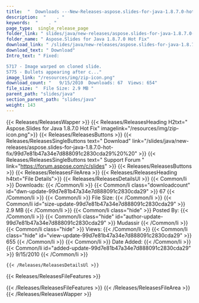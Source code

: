 ```yaml
---
title:  "  Downloads ---New-Releases-aspose.slides-for-java-1.8.7.0-hot-fix . " 
description:  "    . " 
keywords:  "    . " 
page_type:  single_release_page
folder_link: " slides/java/new-releases/aspose.slides-for-java-1.8.7.0-hot-fix/"
folder_name: " Aspose.Slides for Java 1.8.7.0 Hot Fix"
download_link: " /slides/java/new-releases/aspose.slides-for-java-1.8.7.0-hot-fix/99d7e81b47a34e7d888091c2830cda29"
download_text: " Download"
Intro_text: " Fixed:

5717 - Image warped on cloned slide.
5775 - Bullets appearing after c..."
image_link: "/resources/img/zip-icon.png"
download_count: "   9/15/2010  Downloads: 67  Views: 654"
file_size: "  File Size: 2.9 MB "
parent_path: "slides/java"
section_parent_path: "slides/java"
weight: 143 
---
```


{{< Releases/ReleasesWapper >}}
  {{< Releases/ReleasesHeading H2txt=" Aspose.Slides for Java 1.8.7.0 Hot Fix" imagelink="/resources/img/zip-icon.png">}}
  {{< Releases/ReleasesButtons >}}
    {{< Releases/ReleasesSingleButtons text=" Download" link="/slides/java/new-releases/aspose.slides-for-java-1.8.7.0-hot-fix/99d7e81b47a34e7d888091c2830cda29%20%20" >}}
    {{< Releases/ReleasesSingleButtons text=" Support Forum " link="https://forum.aspose.com/c/slides" >}}
  {{< Releases/ReleasesButtons >}}
  {{< Releases/ReleasesFileArea >}}
    {{< Releases/ReleasesHeading h4txt="File Details">}}
    {{< Releases/ReleasesDetailsUl >}}
            {{< Common/li  >}} Downloads: {{< /Common/li >}} 
      {{< Common/li class="downloadcount" id="dwn-update-99d7e81b47a34e7d888091c2830cda29" >}} 67 {{< /Common/li >}} 
      {{< Common/li  >}} File Size: {{< /Common/li >}} 
      {{< Common/li id="size-update-99d7e81b47a34e7d888091c2830cda29" >}} 2.9 MB {{< /Common/li >}} 
      {{< Common/li  class="hide" >}} Posted By: {{< /Common/li >}} 
      {{< Common/li class="hide" id="author-update-99d7e81b47a34e7d888091c2830cda29" >}} Mudassir {{< /Common/li >}} 
      {{< Common/li class="hide"  >}} Views: {{< /Common/li >}} 
      {{< Common/li class="hide" id="view-update-99d7e81b47a34e7d888091c2830cda29" >}} 655 {{< /Common/li >}} 
      {{< Common/li  >}} Date Added: {{< /Common/li >}} 
      {{< Common/li id="added-update-99d7e81b47a34e7d888091c2830cda29" >}} 9/15/2010 {{< /Common/li >}} 

    {{< /Releases/ReleasesDetailsUl >}}

  {{< Releases/ReleasesFileFeatures >}}
      
  {{< /Releases/ReleasesFileFeatures >}}
 {{< /Releases/ReleasesFileArea >}}
{{< /Releases/ReleasesWapper >}}


